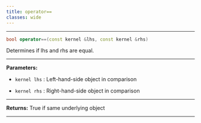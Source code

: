 ```yaml
---
title: operator==
classes: wide
---
```



---

```cpp
bool operator==(const kernel &lhs, const kernel &rhs)
```


Determines if lhs and rhs are equal. 


---
**Parameters:**

 - `kernel lhs`
: Left-hand-side object in comparison 

 - `kernel rhs`
: Right-hand-side object in comparison 


---
**Returns:** True if same underlying object 

---
